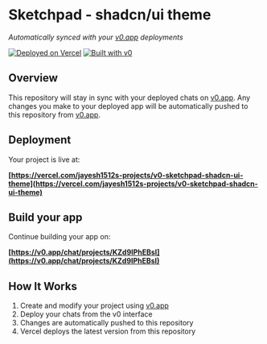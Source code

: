 # Sketchpad - shadcn/ui theme

*Automatically synced with your [v0.app](https://v0.app) deployments*

[![Deployed on Vercel](https://img.shields.io/badge/Deployed%20on-Vercel-black?style=for-the-badge&logo=vercel)](https://vercel.com/jayesh1512s-projects/v0-sketchpad-shadcn-ui-theme)
[![Built with v0](https://img.shields.io/badge/Built%20with-v0.app-black?style=for-the-badge)](https://v0.app/chat/projects/KZd9IPhEBsI)

## Overview

This repository will stay in sync with your deployed chats on [v0.app](https://v0.app).
Any changes you make to your deployed app will be automatically pushed to this repository from [v0.app](https://v0.app).

## Deployment

Your project is live at:

**[https://vercel.com/jayesh1512s-projects/v0-sketchpad-shadcn-ui-theme](https://vercel.com/jayesh1512s-projects/v0-sketchpad-shadcn-ui-theme)**

## Build your app

Continue building your app on:

**[https://v0.app/chat/projects/KZd9IPhEBsI](https://v0.app/chat/projects/KZd9IPhEBsI)**

## How It Works

1. Create and modify your project using [v0.app](https://v0.app)
2. Deploy your chats from the v0 interface
3. Changes are automatically pushed to this repository
4. Vercel deploys the latest version from this repository